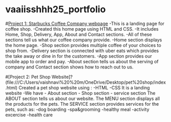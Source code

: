 # vaaiisshhh25_portfolio
#[Project 1: Starbucks Coffee Company webpage](file:///C:/Users/vaishnavi%20%20m/OneDrive/Desktop/starbucksssssssss/sb.html)
-This is a landing page for coffee shop.
-Created this home page using HTML and CSS.
-It includes Home, Shop, Delivery, App, About and Contact sections.
-All of these sections tell us what our coffee company provide.
-Home section displays the home page.
-Shop section provides multiple coffee of your choices to shop from.
-Delivery section is connected with uber eats which provides the take away or dine in for the customers.
-App section provides our mobile app to order and pay.
-About section tells us about the serving of company and Contact section shows how to reach out to us.

#[Project 2: Pet Shop Website]?(file:///C:/Users/vaishnavi%20%20m/OneDrive/Desktop/pet%20shop/index.html)
Created a pet shop website using :
-HTML
-CSS
It is a landing website
-We have
     - About section
     - Shop section
     - service section
The ABOUT section tells us about our website.
The MENU section displays all the products for the pets.
The SERVICE section provides services for the pets, such as:
     -dog boarding
     -spa&grooming
     -healthy meal
     -activity excercise
     -health care
